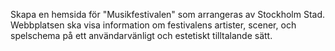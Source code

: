 Skapa en hemsida för "Musikfestivalen" som arrangeras av Stockholm Stad. Webbplatsen ska visa information om festivalens artister, scener, och spelschema på ett användarvänligt och estetiskt tilltalande sätt. 